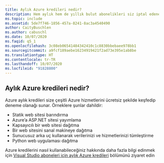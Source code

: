 ```yaml
---
title: Aylık Azure kredileri nedir?
description: Hem aylık hem de yıllık bulut abonelikleri siz iptal edene kadar otomatik olarak yinelenir, dolayısıyla bunları yenilemek için hiçbir eylem...
ms.topic: include
ms.assetid: 5de7f746-1856-457a-8241-8ac3a4540490
author: CaityBuschlen
ms.author: cabuschl
ms.date: 10/07/2020
ms.faqid: q5_1
ms.openlocfilehash: 3c08eb06541484342410c1c8830bbebaee978bb1
ms.sourcegitcommit: a9fcf189aebe16234919421f2ad73e395e1ab8be
ms.translationtype: HT
ms.contentlocale: tr-TR
ms.lasthandoff: 10/07/2020
ms.locfileid: "91828800"
---
```

## <a name="what-are-the-monthly-azure-credits"></a>Aylık Azure kredileri nedir?

Azure aylık kredileri size çeşitli Azure hizmetlerini ücretsiz şekilde keşfedip deneme olanağı sunar.  Örneklere şunlar dahildir: 
- Statik web sitesi barındırma
- Azure’a ASP.NET sitesi yayımlama
- Kapsayıcılı bir web sitesi dağıtma
- Bir web sitesini sanal makineye dağıtma
- Sunucusuz arka uç kullanarak verilerinizi ve hizmetlerinizi tümleştirme
- Python web uygulaması dağıtma

Azure kredilerini nasıl kullanabileceğiniz hakkında daha fazla bilgi edinmek için [Visual Studio aboneleri için aylık Azure kredileri](https://azure.microsoft.com/pricing/member-offers/credit-for-visual-studio-subscribers/) bölümünü ziyaret edin
